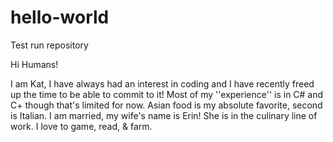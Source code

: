 # hello-world
Test run repository

Hi Humans!

I am Kat, I have always had an interest in coding and I have recently freed up the time to be able to commit to it! Most of my ''experience'' is in C# and C+ though that's limited for now. 
Asian food is my absolute favorite, second is Italian. I am married, my wife's name is Erin! She is in the culinary line of work. I love to game, read, & farm. 
